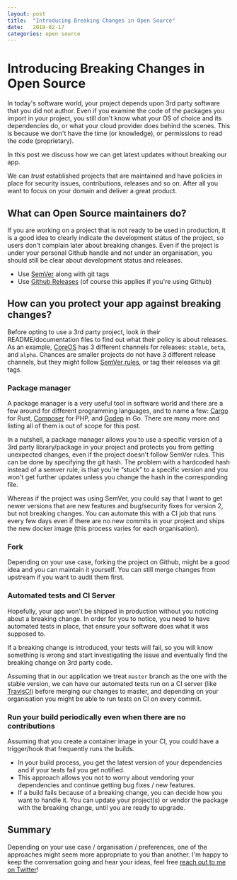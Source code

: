 ```yaml
---
layout: post
title:  "Introducing Breaking Changes in Open Source"
date:   2018-02-17
categories: open source
---
```


# Introducing Breaking Changes in Open Source

In today's software world, your project depends upon 3rd party software that you did not author. Even if you examine the code of the packages you import in your project, you still don't know what your OS of choice and its dependencies do, or what your cloud provider does behind the scenes. This is because we don't have the time (or knowledge), or permissions to read the code (proprietary).

In this post we discuss how we can get latest updates without breaking our app.

We can _trust_ established projects that are maintained and have policies in place for security issues, contributions, releases and so on. After all you want to focus on your domain and deliver a great product.

## What can Open Source maintainers do?

If you are working on a project that is not ready to be used in production, it is a good idea to clearly indicate the development status of the project, so users don't complain later about breaking changes. Even if the project is under your personal Github handle and not under an organisation, you should still be clear about development status and releases.

* Use [SemVer](https://semver.org/) along with git tags
* Use [Github Releases](https://help.github.com/articles/creating-releases/) (of course this applies if you're using Github)

## How can you protect your app against breaking changes?

Before opting to use a 3rd party project, look in their README/documentation files to find out what their policy is about releases. As an example, [CoreOS](https://coreos.com/releases/) has 3 different channels for releases: `stable`, `beta`, and `alpha`. Chances are smaller projects do not have 3 different release channels, but they might follow [SemVer rules](https://semver.org/), or tag their releases via git tags.

### Package manager

A package manager is a very useful tool in software world and there are a few around for different programming languages, and to name a few: [Cargo](https://doc.rust-lang.org/cargo/) for Rust, [Composer](http://getcomposer.org/) for PHP, and [Godep](https://github.com/tools/godep) in Go. There are many more and listing all of them is out of scope for this post.

In a nutshell, a package manager allows you to use a specific version of a 3rd party library/package in your project and protects you from getting unexpected changes, even if the project doesn't follow SemVer rules. This can be done by specifying the git hash. The problem with a hardcoded hash instead of a semver rule, is that you're “stuck” to a specific version and you won't get further updates unless you change the hash in the corresponding file.

Whereas if the project was using SemVer, you could say that I want to get newer versions that are new features and bug/security fixes for version 2, but not breaking changes. You can automate this with a  CI job that runs every few days even if there are no new commits in your project and ships the new docker image (this process varies for each organisation).

### Fork

Depending on your use case, forking the project on Github, might be a good idea and you can maintain it yourself. You can still merge changes from upstream if you want to audit them first.

### Automated tests and CI Server
Hopefully, your app won't be shipped in production without you noticing about a breaking change. In order for you to notice, you need to have automated tests in place, that ensure your software does what it was supposed to.

If a breaking change is introduced, your tests will fail, so you will know something is wrong and start investigating the issue and eventually find the breaking change on 3rd party code.

Assuming that in our application we treat `master` branch as the one with the stable version, we can have our automated tests run on a CI server (like [TravisCI](https://travis-ci.org/)) before merging our changes to master, and depending on your organisation you might be able to run tests on CI on every commit.

### Run your build periodically even when there are no contributions

Assuming that you create a container image in your CI, you could have a trigger/hook that frequently runs the builds.

* In your build process, you get the latest version of your dependencies and if your tests fail you get notified.
* This approach allows you not to worry about vendoring your dependencies and continue getting bug fixes / new features.
* If a build fails because of a breaking change, you can decide how you want to handle it. You can update your project(s) or vendor the package with the breaking change, until you are ready to upgrade.

## Summary
Depending on your use case / organisation / preferences, one of the approaches might seem more appropriate to you than another. I'm happy to keep the conversation going and hear your ideas, feel free [reach out to me on Twitter](https://twitter.com/GeorgeGkirtsou)!
